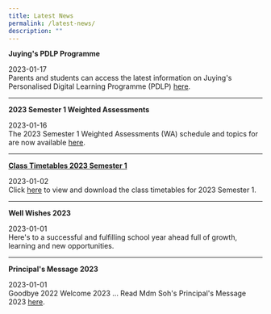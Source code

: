 ```yaml
---
title: Latest News
permalink: /latest-news/
description: ""
---
```

<p><strong>Juying's PDLP Programme</strong></p>
<p>2023-01-17<br />Parents and students can access the latest information on Juying's Personalised Digital Learning Programme (PDLP) <a href="/programmes/personalised-digital-learning-programme-pdlp" target="_blank" rel="noopener">here</a>.&nbsp;</p>
<hr>
<p><strong>2023 Semester 1 Weighted Assessments</strong></p>
<p>2023-01-16<br />The 2023 Semester 1 Weighted Assessments (WA) schedule and topics for are now available&nbsp;<a href="/information/administrative-information/timetables-n-schedules/examination-timetable/semester-1-weighted-assessments" target="_blank" rel="noopener">here</a>.</p>
<hr>
<p><strong><a href="/information/administrative-information/timetables-n-schedules/class-timetable">Class Timetables 2023 Semester 1</a></strong></p>
<p>2023-01-02<br />Click <a href="/information/administrative-information/timetables-n-schedules/class-timetable" target="_blank" rel="noopener">here</a> to view and download the class timetables for 2023 Semester 1.</p>
<hr>
<p><strong>Well Wishes 2023</strong></p>
<p>2023-01-01<br />Here's to a successful and fulfilling school year ahead full of growth, learning and new opportunities.</p>
<hr>
<p><strong>Principal's Message 2023</strong></p>
<p>2023-01-01<br />Goodbye 2022 Welcome 2023 ... Read Mdm Soh's Principal's Message 2023 <a href="/information/principals-message/principals-message-2023">here</a>.</p>
